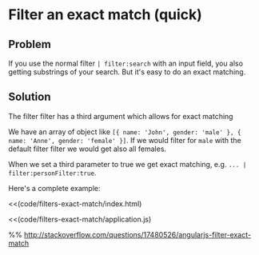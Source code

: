 # Filter an exact match (quick)

## Problem

If you use the normal filter `| filter:search` with an input field, you also getting
substrings of your search. But it's easy to do an exact matching.


## Solution

The filter filter has a third argument which allows for exact matching

We have an array of object like `[{ name: 'John', gender: 'male' }, { name: 'Anne',
gender: 'female' }]`. If we would filter for `male` with the default filter filter we would get also all females.


When we set a third parameter to true we get exact matching, e.g. `... | filter:personFilter:true`.


Here's a complete example:

<<(code/filters-exact-match/index.html)

<<(code/filters-exact-match/application.js)




%% http://stackoverflow.com/questions/17480526/angularjs-filter-exact-match
